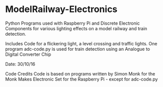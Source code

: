 # ModelRailway-Electronics
Python Programs used with Raspberry Pi and Discrete Electronic Components
for various lighting effects on a model railway and train detection. 

Includes Code for a flickering light, a level crossing and traffic lights.
One program adc-code.py is used for train detection using an Analogue to Digital Converter Chip

Date: 30/10/16

Code Credits
Code is based on programs written by Simon Monk for the Monk Makes Electronic Set for the Raspberry Pi - except for adc-code.py

